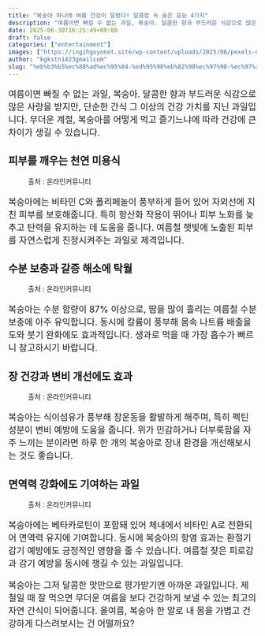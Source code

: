 ```yaml
---
title: "복숭아 하나에 여름 건강이 달렸다! 달콤함 속 숨은 효능 4가지"
description: "여름이면 빠질 수 없는 과일, 복숭아. 달콤한 향과 부드러운 식감으로 많은 사랑을 받지만, 단순한 간식 그 이상의 건강 가치를 지닌 과일입니다. 무더운 계절, 복숭아를 어떻게 먹고 즐기느냐에 따라 건강에 큰 차이가 생길 수 있습니다."
date: 2025-06-30T16:25:49+09:00
draft: false
categories: ["entertainment"]
images: ["https://ingihgoyonet.site/wp-content/uploads/2025/06/pexels-nc-farm-bureau-mark-2253534-1024x685.jpg", "https://ingihgoyonet.site/wp-content/uploads/2025/06/pexels-sunsetoned-5913179-768x1024.jpg", "https://ingihgoyonet.site/wp-content/uploads/2025/06/pexels-laker-6157041-1024x846.jpg", "https://ingihgoyonet.site/wp-content/uploads/2025/06/pexels-any-lane-5945936-684x1024.jpg"]
author: "kgkstn1423gmailcom"
slug: "%eb%b3%b5%ec%88%ad%ec%95%84-%ed%95%98%eb%82%98%ec%97%90-%ec%97%ac%eb%a6%84-%ea%b1%b4%ea%b0%95%ec%9d%b4-%eb%8b%ac%eb%a0%b8%eb%8b%a4-%eb%8b%ac%ec%bd%a4%ed%95%a8-%ec%86%8d-%ec%88%a8%ec%9d%80-%ed%9a%a8"
---
```


<p style="font-size:18px">여름이면 빠질 수 없는 과일, 복숭아. 달콤한 향과 부드러운 식감으로 많은 사랑을 받지만, 단순한 간식 그 이상의 건강 가치를 지닌 과일입니다. 무더운 계절, 복숭아를 어떻게 먹고 즐기느냐에 따라 건강에 큰 차이가 생길 수 있습니다.</p> <h2 >피부를 깨우는 천연 미용식</h2> <figure ><img src="https://ingihgoyonet.site/wp-content/uploads/2025/06/pexels-nc-farm-bureau-mark-2253534-1024x685.jpg" alt="" style="aspect-ratio:16/9;object-fit:cover"/><figcaption >출처 : 온라인커뮤니티</figcaption></figure> <p style="font-size:18px">복숭아에는 비타민 C와 폴리페놀이 풍부하게 들어 있어 자외선에 지친 피부를 보호해줍니다. 특히 항산화 작용이 뛰어나 피부 노화를 늦추고 탄력을 유지하는 데 도움을 줍니다. 여름철 햇빛에 노출된 피부를 자연스럽게 진정시켜주는 과일로 제격입니다.</p> <h2 >수분 보충과 갈증 해소에 탁월</h2> <figure ><img src="https://ingihgoyonet.site/wp-content/uploads/2025/06/pexels-sunsetoned-5913179-768x1024.jpg" alt="" style="aspect-ratio:16/9;object-fit:cover"/><figcaption >출처 : 온라인커뮤니티</figcaption></figure> <p style="font-size:18px">복숭아는 수분 함량이 87% 이상으로, 땀을 많이 흘리는 여름철 수분 보충에 아주 유익합니다. 동시에 칼륨이 풍부해 몸속 나트륨 배출을 도와 붓기 완화에도 효과적입니다. 생과로 먹을 때 가장 흡수가 빠르니 참고하시기 바랍니다.</p> <h2 >장 건강과 변비 개선에도 효과</h2> <figure ><img src="https://ingihgoyonet.site/wp-content/uploads/2025/06/pexels-laker-6157041-1024x846.jpg" alt="" style="aspect-ratio:16/9;object-fit:cover"/><figcaption >출처 : 온라인커뮤니티</figcaption></figure> <p style="font-size:18px">복숭아는 식이섬유가 풍부해 장운동을 활발하게 해주며, 특히 펙틴 성분이 변비 예방에 도움을 줍니다. 위가 민감하거나 더부룩함을 자주 느끼는 분이라면 하루 한 개의 복숭아로 장내 환경을 개선해보시는 것도 좋습니다.</p> <h2 >면역력 강화에도 기여하는 과일</h2> <figure ><img src="https://ingihgoyonet.site/wp-content/uploads/2025/06/pexels-any-lane-5945936-684x1024.jpg" alt="" style="aspect-ratio:16/9;object-fit:cover"/><figcaption >출처 : 온라인커뮤니티</figcaption></figure> <p style="font-size:18px">복숭아에는 베타카로틴이 포함돼 있어 체내에서 비타민 A로 전환되어 면역력 유지에 기여합니다. 동시에 복숭아의 항염 효과는 환절기 감기 예방에도 긍정적인 영향을 줄 수 있습니다. 여름철 잦은 피로감과 감기 예방을 동시에 챙길 수 있는 과일입니다.</p> <p style="font-size:18px">복숭아는 그저 달콤한 맛만으로 평가받기엔 아까운 과일입니다. 제철일 때 잘 먹으면 무더운 여름을 보다 건강하게 보낼 수 있는 최고의 자연 간식이 되어줍니다. 올여름, 복숭아 한 알로 내 몸을 가볍고 건강하게 다스려보시는 건 어떨까요?</p>